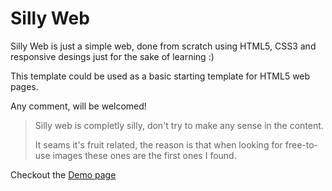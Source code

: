 # Silly Web
Silly Web is just a simple web, done from scratch using HTML5, CSS3 and 
responsive desings just for the sake of learning :)

This template could be used as a basic starting template for HTML5 web pages.

Any comment, will be welcomed!

> Silly web is completly silly, don't try to make any sense in the content. 
>
> It seams it's fruit related, the reason is that when looking for free-to-use 
> images these ones are the first ones I found.

Checkout the [Demo page](https://musing-elion-388ee3.netlify.com)